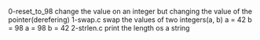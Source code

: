 0-reset_to_98
change the value on an integer but changing the value of the pointer(derefering)
1-swap.c
swap the values of two integers(a, b)
a = 42 b = 98
a = 98 b = 42
2-strlen.c
print the length os a string
